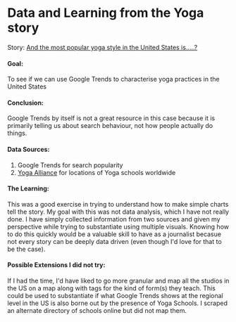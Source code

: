 # Data and Learning from the Yoga story

Story: [And the most popular yoga style in the United States is…..?](yoga-in-US/)
  #### Goal:
  To see if we can use Google Trends to characterise yoga practices in the United States

  #### Conclusion:
  Google Trends by itself is not a great resource in this case because it is primarily telling us about search behaviour, not how people actually do things.

  #### Data Sources:
  1. Google Trends for search popularity
  2. [Yoga Alliance](https://www.yogaalliance.org/Directory) for locations of Yoga schools worldwide
 
  #### The Learning:
  This was a good exercise in trying to understand how to make simple charts tell the story. My goal with this was not data analysis, which I have not really done. I have simply collected information from two sources and given my perspective while trying to substantiate using multiple visuals. Knowing how to do this quickly would be a valuable skill to have as a journalist becasue not every story can be deeply data driven (even though I'd love for that to be the case).

  #### Possible Extensions I did not try:
  If I had the time, I'd have liked to go more granular and map all the studios in the US on a map along with tags for the kind of form(s) they teach. This could be used to substantiate if what Google Trends shows at the regional level in the US is also borne out by the presence of Yoga Schools. I scraped an alternate directory of schools online but did not map them.

